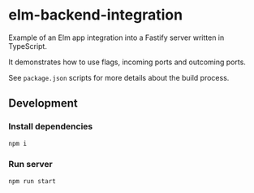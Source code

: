 # elm-backend-integration

Example of an Elm app integration into a Fastify server written in TypeScript.

It demonstrates how to use flags, incoming ports and outcoming ports.

See `package.json` scripts for more details about the build process.

## Development

### Install dependencies

```sh
npm i
```

### Run server

```sh
npm run start
```
